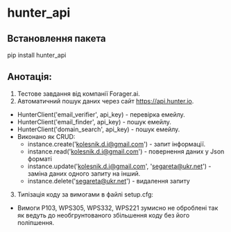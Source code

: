 # hunter_api
## Встановлення пакета 
pip install hunter_api
## Анотація:
1. Тестове завдання від компанії Forager.ai.
2. Автоматичний пошук даних через сайт https://api.hunter.io.
- HunterClient('email_verifier', api_key) - перевірка емейлу.
- HunterClient('email_finder', api_key) - пошук емейлу.
- HunterClient('domain_search', api_key) - пошук емейлу.
- Виконано як CRUD:
  - instance.create('kolesnik.d.i@gmail.com') - запит інформації.
  - instance.read('kolesnik.d.i@gmail.com') - повернення даних у Json форматі
  - instance.update('kolesnik.d.i@gmail.com', 'segareta@ukr.net') - заміна даних одного запиту на інший.
  - instance.delete('segareta@ukr.net') - видалення запиту
3. Типізація коду за вимогами в файлі setup.cfg:
- Вимоги P103, WPS305, WPS332, WPS221 зумисно не оброблені так як ведуть до необгрунтованого збільшення коду без його
поліпшення.
